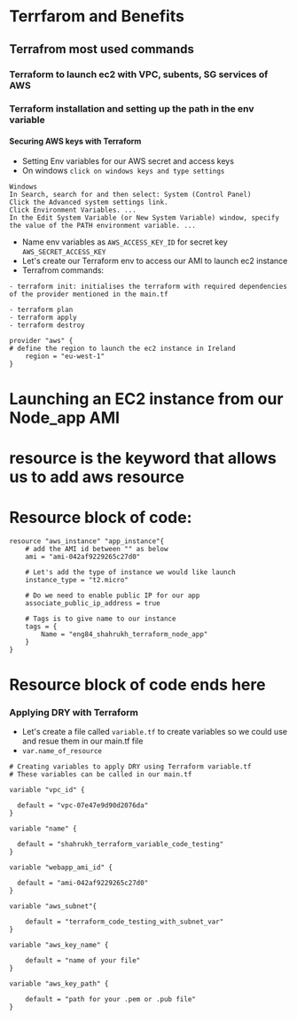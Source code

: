 # Terrfarom and Benefits
## Terrafrom most used commands
### Terraform to launch ec2 with VPC, subents, SG services of AWS
### Terraform installation and setting up the path in the env variable
#### Securing AWS keys with Terraform


- Setting Env variables for our AWS secret and access keys
- On windows `click on windows keys and type settings`

```
Windows
In Search, search for and then select: System (Control Panel)
Click the Advanced system settings link.
Click Environment Variables. ...
In the Edit System Variable (or New System Variable) window, specify the value of the PATH environment variable. ...
```

- Name env variables as `AWS_ACCESS_KEY_ID` for secret key `AWS_SECRET_ACCESS_KEY`
- Let's create our Terraform env to access our AMI to launch ec2 instance
- Terrafrom commands:
```
- terraform init: initialises the terraform with required dependencies of the provider mentioned in the main.tf 

- terraform plan
- terraform apply
- terraform destroy
```
```
provider "aws" {
# define the region to launch the ec2 instance in Ireland
	region = "eu-west-1"
}
```
# Launching an EC2 instance from our Node_app AMI
# resource is the keyword that allows us to add aws resource

# Resource block of code:
```
resource "aws_instance" "app_instance"{
	# add the AMI id between "" as below
	ami = "ami-042af9229265c27d0"

	# Let's add the type of instance we would like launch
	instance_type = "t2.micro"

    # Do we need to enable public IP for our app
    associate_public_ip_address = true
   
    # Tags is to give name to our instance
    tags = {
        Name = "eng84_shahrukh_terraform_node_app"
    } 
}
```
# Resource block of code ends here

### Applying DRY with Terraform 
- Let's create a file called `variable.tf` to create variables so we could use and resue them in our main.tf file
- `var.name_of_resource`


```
# Creating variables to apply DRY using Terraform variable.tf
# These variables can be called in our main.tf

variable "vpc_id" {

  default = "vpc-07e47e9d90d2076da"
}

variable "name" {

  default = "shahrukh_terraform_variable_code_testing"
}

variable "webapp_ami_id" {

  default = "ami-042af9229265c27d0"
}

variable "aws_subnet"{

    default = "terraform_code_testing_with_subnet_var"
}

variable "aws_key_name" {

    default = "name of your file"
}

variable "aws_key_path" {

    default = "path for your .pem or .pub file"
}
```
